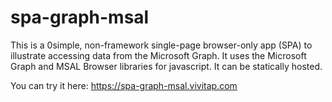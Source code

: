 # spa-graph-msal

This is a 0simple, non-framework single-page browser-only app (SPA) to illustrate accessing data from the Microsoft Graph.  It uses the Microsoft Graph and MSAL Browser libraries for javascript.  It can be statically hosted.

You can try it here: https://spa-graph-msal.vivitap.com
